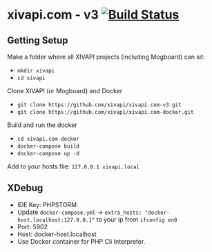 # xivapi.com - v3 [![Build Status](https://travis-ci.org/xivapi/xivapi.com-v3.svg?branch=master)](https://travis-ci.org/xivapi/xivapi.com-v3)

## Getting Setup

Make a folder where all XIVAPI projects (including Mogboard) can sit:

- `mkdir xivapi`
- `cd xivapi`

Clone XIVAPI (or Mogboard) and Docker

- `git clone https://github.com/xivapi/xivapi.com-v3.git`
- `git clone https://github.com/xivapi/xivapi.com-docker.git`

Build and run the docker

- `cd xivapi.com-docker`
- `docker-compose build`
- `docker-compose up -d`

Add to your hosts file: `127.0.0.1 xivapi.local`



## XDebug
- IDE Key: PHPSTORM
- Update `docker-compose.yml` -> `extra_hosts: "docker-host.localhost:127.0.0.1"` to your ip from `ifconfig en0`
- Port: 5902
- Host: docker-host.localhost
- Use Docker container for PHP Cli Interpreter.
